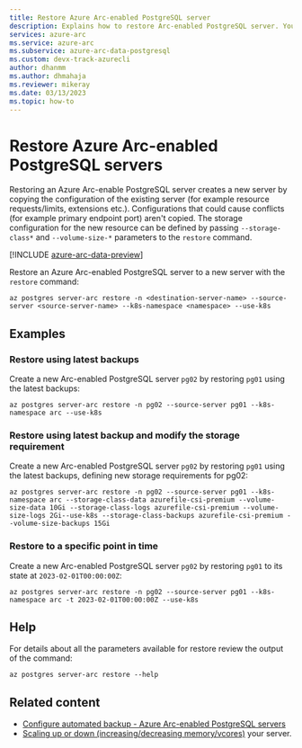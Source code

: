 ```yaml
---
title: Restore Azure Arc-enabled PostgreSQL server
description: Explains how to restore Arc-enabled PostgreSQL server. You can restore to a point-in-time or restore a whole server.
services: azure-arc
ms.service: azure-arc
ms.subservice: azure-arc-data-postgresql
ms.custom: devx-track-azurecli
author: dhanmm
ms.author: dhmahaja
ms.reviewer: mikeray
ms.date: 03/13/2023
ms.topic: how-to
---
```


# Restore Azure Arc-enabled PostgreSQL servers

Restoring an Azure Arc-enable PostgreSQL server creates a new server by copying the configuration of the existing server (for example resource requests/limits, extensions etc.). Configurations that could cause conflicts (for example primary endpoint port) aren't copied. The storage configuration for the new resource can be defined by passing `--storage-class*` and `--volume-size-*` parameters to the `restore` command.

[!INCLUDE [azure-arc-data-preview](../../../includes/azure-arc-data-preview.md)]

Restore an Azure Arc-enabled PostgreSQL server to a new server with the `restore` command:

```azurecli
az postgres server-arc restore -n <destination-server-name> --source-server <source-server-name> --k8s-namespace <namespace> --use-k8s
```

## Examples

### Restore using latest backups

Create a new Arc-enabled PostgreSQL server `pg02` by restoring `pg01` using the latest backups:

```azurecli
az postgres server-arc restore -n pg02 --source-server pg01 --k8s-namespace arc --use-k8s
```

### Restore using latest backup and modify the storage requirement

Create a new Arc-enabled PostgreSQL server `pg02` by restoring `pg01` using the latest backups, defining new storage requirements for pg02:

```azurecli
az postgres server-arc restore -n pg02 --source-server pg01 --k8s-namespace arc --storage-class-data azurefile-csi-premium --volume-size-data 10Gi --storage-class-logs azurefile-csi-premium --volume-size-logs 2Gi--use-k8s --storage-class-backups azurefile-csi-premium --volume-size-backups 15Gi
```

### Restore to a specific point in time

Create a new Arc-enabled PostgreSQL server `pg02` by restoring `pg01` to its state at `2023-02-01T00:00:00Z`:
```azurecli
az postgres server-arc restore -n pg02 --source-server pg01 --k8s-namespace arc -t 2023-02-01T00:00:00Z --use-k8s
```

## Help

For details about all the parameters available for restore review the output of the command:
```azurecli
az postgres server-arc restore --help
```

## Related content

- [Configure automated backup - Azure Arc-enabled PostgreSQL servers](backup-restore-postgresql.md)
- [Scaling up or down (increasing/decreasing memory/vcores)](scale-up-down-postgresql-server-using-cli.md) your server.
